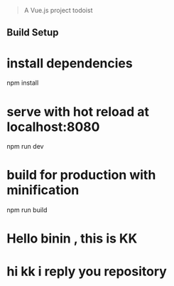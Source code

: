 > A Vue.js project todoist 
 
## Build Setup

# install dependencies
npm install

# serve with hot reload at localhost:8080
npm run dev

# build for production with minification
npm run build


# Hello binin , this is KK

# hi kk i reply you repository 
